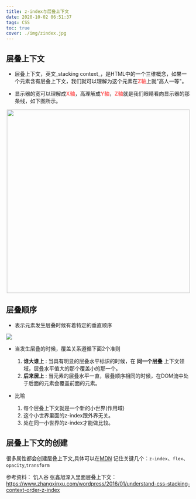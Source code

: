 ```yaml
---
title: z-index与层叠上下文
date: 2020-10-02 06:51:37
tags: CSS
toc: true
cover: ./img/zindex.jpg
---
```

## __层叠上下文__
* 层叠上下文，英文_stacking context_，是HTML中的一个三维概念，如果一个元素含有层叠上下文，我们就可以理解为这个元素在<font color=#ff6666><b>Z轴</b></font>上就"高人一等"。
<!--more-->
* 显示器的宽可以理解成<font color=#ff6666><b>X轴</b></font>，高理解成<font color=#ff6666><b>Y轴</b></font>，<font color=#ff6666><b>Z轴</b></font>就是我们眼睛看向显示器的那条线，如下图所示。 
 <div align="center"><img src="./img/z.jpg" width=500></div>

## __层叠顺序__
* 表示元素发生层叠时候有着特定的垂直顺序
<div align=="center"><img src="./img/order.jpg"></div>

* 当发生层叠的时候，覆盖关系遵循下面2个准则
	1. __谁大谁上__ : 当具有明显的层叠水平标识的时候，在 __同一个层叠__ 上下文领域，层叠水平值大的那个覆盖小的那一个。
	2. __后来居上__ : 当元素的层叠水平一直，层叠顺序相同的时候，在DOM流中处于后面的元素会覆盖前面的元素。

* 比喻
	1. 每个层叠上下文就是一个新的小世界(作用域)
	2. 这个小世界里面的z-index跟外界无关。
	3. 处在同一小世界的z-index才能做比较。

## __层叠上下文的创建__
很多属性都会创建层叠上下文,具体可以在[MDN](https://developer.mozilla.org/zh-CN/docs/Web/Guide/CSS/Understanding_z_index/The_stacking_context)
记住关键几个：`z-index`、`flex`、`opacity`,`transform`

参考资料：
饥人谷
张鑫旭深入里面层叠上下文：https://www.zhangxinxu.com/wordpress/2016/01/understand-css-stacking-context-order-z-index
